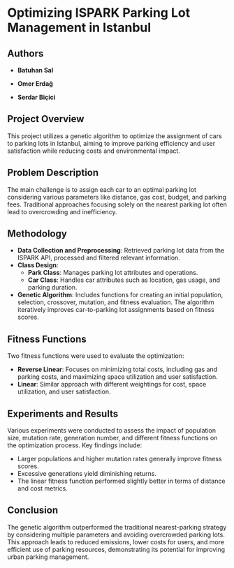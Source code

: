 # Optimizing ISPARK Parking Lot Management in Istanbul

## Authors
- **Batuhan Sal**
  
- **Omer Erdağ**
  
- **Serdar Biçici**


## Project Overview
This project utilizes a genetic algorithm to optimize the assignment of cars to parking lots in Istanbul, aiming to improve parking efficiency and user satisfaction while reducing costs and environmental impact.

## Problem Description
The main challenge is to assign each car to an optimal parking lot considering various parameters like distance, gas cost, budget, and parking fees. Traditional approaches focusing solely on the nearest parking lot often lead to overcrowding and inefficiency.

## Methodology
- **Data Collection and Preprocessing**: Retrieved parking lot data from the ISPARK API, processed and filtered relevant information.
- **Class Design**:
  - **Park Class**: Manages parking lot attributes and operations.
  - **Car Class**: Handles car attributes such as location, gas usage, and parking duration.
- **Genetic Algorithm**: Includes functions for creating an initial population, selection, crossover, mutation, and fitness evaluation. The algorithm iteratively improves car-to-parking lot assignments based on fitness scores.

## Fitness Functions
Two fitness functions were used to evaluate the optimization:
- **Reverse Linear**: Focuses on minimizing total costs, including gas and parking costs, and maximizing space utilization and user satisfaction.
- **Linear**: Similar approach with different weightings for cost, space utilization, and user satisfaction.

## Experiments and Results
Various experiments were conducted to assess the impact of population size, mutation rate, generation number, and different fitness functions on the optimization process. Key findings include:
- Larger populations and higher mutation rates generally improve fitness scores.
- Excessive generations yield diminishing returns.
- The linear fitness function performed slightly better in terms of distance and cost metrics.

## Conclusion
The genetic algorithm outperformed the traditional nearest-parking strategy by considering multiple parameters and avoiding overcrowded parking lots. This approach leads to reduced emissions, lower costs for users, and more efficient use of parking resources, demonstrating its potential for improving urban parking management.
